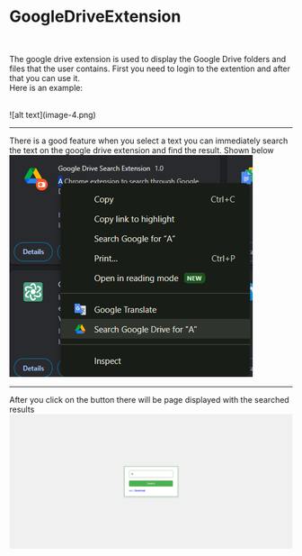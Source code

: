 <h1>GoogleDriveExtension</h1><br>
<p>The google drive extension is used to display the Google Drive folders and files that the user contains. First you need to login to the extention and after that you can use it.<br> Here is an example:</p>
<br>
![alt text](image-4.png)
<hr> 

There is a good feature when you select a text you can immediately search the text on the google drive extension and find the result. Shown below
<br>
![alt text](image-1.png)
<hr>

After you click on the button there will be page displayed with the searched results
<br>
![alt text](image.png)